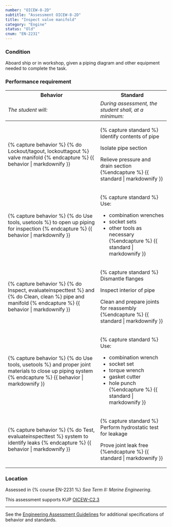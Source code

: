 ```yaml
---
number: "OICEW-8-2D"
subtitle: "Assessment OICEW-8-2D"
title: "Inspect valve manifold"
category: "Engine"
status: "Old"
cnum: "EN-2231"
---
```

### Condition

Aboard ship or in workshop, given a piping diagram and other equipment needed to complete the task.

### Performance requirement 

<table width='100%' class='Guidelines'>
 <thead>
 <tr>
     <th class='thirty'>Behavior</th>
     <th class='seventy'>Standard</th>
 </tr>
 <tr>
     <td><em>The student will:</em></td>
     <td><em>During assessment, the student shall, at a minimum:</em></td>
 </tr>
 </thead>
 <tbody>
 

<tr><td>

{% capture behavior %}
{% do Lockout/tagout, lockouttagout %} valve manifold
{% endcapture %}
{{ behavior | markdownify }}

</td><td>

{% capture standard %}
Identify contents of pipe

Isolate pipe section

Relieve pressure and drain section
{%endcapture %}
{{ standard | markdownify }}

</td></tr>



<tr><td>

{% capture behavior %}
{% do Use tools, usetools %} to open up piping for inspection
{% endcapture %}
{{ behavior | markdownify }}

</td><td>

{% capture standard %}
Use:

  * combination wrenches
  * socket sets
  * other tools as necessary
{%endcapture %}
{{ standard | markdownify }}

</td></tr>



<tr><td>

{% capture behavior %}
{% do Inspect, evaluateinspecttest %} and {% do Clean, clean %} pipe and manifold
{% endcapture %}
{{ behavior | markdownify }}

</td><td>

{% capture standard %}
Dismantle flanges

Inspect interior of pipe

Clean and prepare joints for reassembly
{%endcapture %}
{{ standard | markdownify }}

</td></tr>



<tr><td>

{% capture behavior %}
{% do Use tools, usetools %} and proper joint materials to close up piping system
{% endcapture %}
{{ behavior | markdownify }}

</td><td>

{% capture standard %}
Use:

  * combination wrench
  * socket set
  * torque wrench
  * gasket cutter
  * hole punch
{%endcapture %}
{{ standard | markdownify }}

</td></tr>



<tr><td>

{% capture behavior %}
{% do Test, evaluateinspecttest %} system to identify leaks
{% endcapture %}
{{ behavior | markdownify }}

</td><td>

{% capture standard %}
Perform hydrostatic test for leakage

Prove joint leak free
{%endcapture %}
{{ standard | markdownify }}

</td></tr>



 </tbody>
 </table>

### Location

Assessed in  {% course  EN-2231 %}  *Sea Term II: Marine Engineering*.

This assessment supports KUP [OICEW-C2.3]({{site.baseurl}}/tables/31.html#OICEW-C2.3)

***



See the [Engineering Assessment Guidelines](guidelines) for additional specifications of behavior and standards.